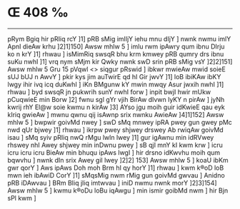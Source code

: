 # Œ 408 ‰
---
pRym Bgiq hir pRIiq rcY ]1] pRB sMig imlIjY iehu mnu dIjY ] nwnk nwmu
imlY ApnI dieAw krhu ]2]1]150] Awsw mhlw 5 ] imlu rwm ipAwry
qum ibnu DIrju ko n krY ]1] rhwau ] isMimRiq swsqR bhu krm kmwey pRB
qumry drs ibnu suKu nwhI ]1] vrq nym sMjm kir Qwky nwnk swD srin
pRB sMig vsY ]2]2]151]
Awsw mhlw 5 Gru 15 pVqwl
<> siqgur pRswid ]
ibkwr mwieAw mwid soieE sUJ bUJ n AwvY ] pkir kys jim auTwirE qd
hI Gir jwvY ]1] loB ibiKAw ibKY lwgy ihir ivq icq duKwhI ] iKn
BMgunw kY mwin mwqy Asur jwxih nwhI ]1] rhwau ] byd swsqR jn pukwrih
sunY nwhI forw ] inpit bwjI hwir mUkw pCuqwieE min Borw ]2] fwnu sgl
gYr vjih BirAw dIvwn lyKY n pirAw ] jyNh kwrij rhY El@w soie kwmu n
kirAw ]3] AYso jgu moih guir idKwieE qau eyk kIriq gwieAw ] mwnu
qwnu qij isAwnp srix nwnku AwieAw ]4]1]152] Awsw mhlw 5 ]
bwpwir goivMd nwey ] swD sMq mnwey ipRA pwey gun gwey pMc nwd qUr bjwey
]1] rhwau ] ikrpw pwey shjwey drswey Ab rwiqAw goivMd isau ] sMq
syiv pRIiq nwQ rMgu lwln lwey ]1] gur igAwnu min idRVwey rhswey nhI
Awey shjwey min inDwnu pwey ] sB qjI mnY kI kwm krw ] icru icru icru
icru BieAw min bhuqu ipAws lwgI ] hir drsno idKwvhu moih qum bqwvhu
] nwnk dIn srix Awey gil lwey ]2]2] 153] Awsw mhlw 5 ] koaU
ibKm gwr qorY ] Aws ipAws Doh moh Brm hI qy horY ]1] rhwau ] kwm
k®oD loB mwn ieh ibAwiD CorY ]1] sMqsMig nwm rMig gun goivMd gwvau ]
Anidno pRB iDAwvau ] BRm BIiq jIiq imtwvau ] iniD nwmu nwnk morY
]2]3]154] Awsw mhlw 5 ] kwmu k®oDu loBu iqAwgu ] min ismir goibMd
nwm ] hir Bjn sPl kwm ]
####
